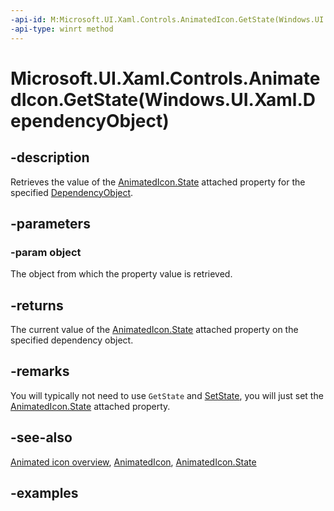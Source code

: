```yaml
---
-api-id: M:Microsoft.UI.Xaml.Controls.AnimatedIcon.GetState(Windows.UI.Xaml.DependencyObject)
-api-type: winrt method
---
```


# Microsoft.UI.Xaml.Controls.AnimatedIcon.GetState(Windows.UI.Xaml.DependencyObject)

<!--
public static string GetState(Windows.UI.Xaml.DependencyObject object);
-->

## -description

Retrieves the value of the [AnimatedIcon.State](animatedicon_state.md) attached property for the specified [DependencyObject](/uwp/api/windows.ui.xaml.dependencyobject).

## -parameters

### -param object

The object from which the property value is retrieved.

## -returns

The current value of the [AnimatedIcon.State](animatedicon_state.md) attached property on the specified dependency object.

## -remarks

You will typically not need to use `GetState` and [SetState](animatedicon_setstate_1565283236.md), you will just set the [AnimatedIcon.State](animatedicon_state.md) attached property.

## -see-also

[Animated icon overview](/windows/uwp/design/controls-and-patterns/animated-icon), [AnimatedIcon](animatedicon.md), [AnimatedIcon.State](animatedicon_state.md)

## -examples
